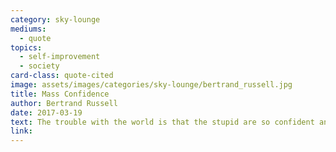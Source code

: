 ```yaml
---
category: sky-lounge
mediums:
  - quote
topics:
  - self-improvement
  - society
card-class: quote-cited
image: assets/images/categories/sky-lounge/bertrand_russell.jpg
title: Mass Confidence
author: Bertrand Russell
date: 2017-03-19
text: The trouble with the world is that the stupid are so confident and the intelligent are full of doubt.
link:
---
```

